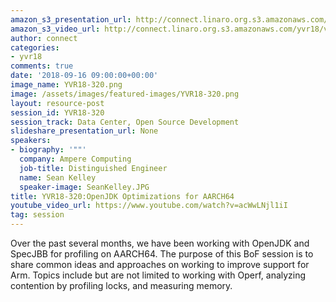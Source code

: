 ```yaml
---
amazon_s3_presentation_url: http://connect.linaro.org.s3.amazonaws.com/yvr18/presentations/yvr18-320.pdf
amazon_s3_video_url: http://connect.linaro.org.s3.amazonaws.com/yvr18/videos/yvr18-320.mp4
author: connect
categories:
- yvr18
comments: true
date: '2018-09-16 09:00:00+00:00'
image_name: YVR18-320.png
image: /assets/images/featured-images/YVR18-320.png
layout: resource-post
session_id: YVR18-320
session_track: Data Center, Open Source Development
slideshare_presentation_url: None
speakers:
- biography: '""'
  company: Ampere Computing
  job-title: Distinguished Engineer
  name: Sean Kelley
  speaker-image: SeanKelley.JPG
title: YVR18-320:OpenJDK Optimizations for AARCH64
youtube_video_url: https://www.youtube.com/watch?v=acWwLNjl1iI
tag: session
---
```


Over the past several months, we have been working with OpenJDK and SpecJBB for profiling on AARCH64.  The purpose of this BoF session is to share common ideas and approaches on working to improve support for Arm.  Topics include but are not limited to working with Operf, analyzing contention by profiling locks, and measuring memory.
